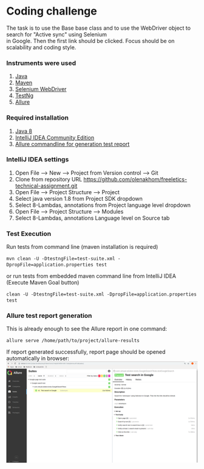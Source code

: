 # Coding challenge

The task is to use the Base base class and to use the WebDriver object to search for "Active sync" using Selenium \
in Google. Then the first link should be clicked. Focus should be on scalability and coding style.


### Instruments were used
1. [Java](https://www.oracle.com/java/)
2. [Maven](https://maven.apache.org/)
3. [Selenium WebDriver](https://www.seleniumhq.org/projects/webdriver/)
4. [TestNg](https://testng.org)
5. [Allure](http://allure.qatools.ru/)

### Required installation
1. [Java 8](https://www.oracle.com/technetwork/java/javase/downloads/jdk8-downloads-2133151.html)
2. [IntelliJ IDEA Community Edition](https://www.jetbrains.com/idea/download)
3. [Allure commandline for generation test report](https://docs.qameta.io/allure/#_installing_a_commandline)

### IntelliJ IDEA settings
1. Open File --> New --> Project from Version control --> Git
2. Clone from repository URL https://github.com/olenakhom/freeletics-technical-assignment.git
3. Open File --> Project Structure --> Project
4. Select java version 1.8 from Project SDK dropdown
5. Select 8-Lambdas, annotations from Project language level dropdown
6. Open File --> Project Structure --> Modules
7. Select 8-Lambdas, annotations Language level on Source tab


### Test Execution
Run tests from command line (maven installation is required)
```
mvn clean -U -DtestngFile=test-suite.xml -DpropFile=application.properties test
```
or
run tests from embedded maven command line from IntelliJ IDEA (Execute Maven Goal button)
```
clean -U -DtestngFile=test-suite.xml -DpropFile=application.properties test
```

### Allure test report generation
This is already enough to see the Allure report in one command:
```
allure serve /home/path/to/project/allure-results
```
If report generated successfully, report page should be opened automatically in browser:
![Allure Report](src/test/resources/allure_report.png?raw=true "Allure Report Example")
